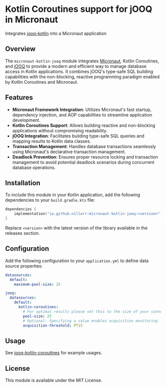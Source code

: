 # Kotlin Coroutines support for jOOQ in Micronaut

Integrates [jooq-kotlin](https://github.com/Nillerr/jooq-kotlin/jooq-kotlin-coroutines) into a Micronaut application

## Overview

The `micronaut-kotlin-jooq` module integrates [Micronaut](https://micronaut.io/), Kotlin Coroutines,
and [jOOQ](https://www.jooq.org/) to provide a modern and efficient way to manage database access in Kotlin
applications. It combines jOOQ's type-safe SQL building capabilities with the non-blocking, reactive programming
paradigm enabled by Kotlin Coroutines and Micronaut.

## Features

- **Micronaut Framework Integration**: Utilizes Micronaut's fast startup, dependency injection, and AOP capabilities to
  streamline application development.
- **Kotlin Coroutines Support**: Allows building reactive and non-blocking applications without compromising
  readability.
- **jOOQ Integration**: Facilitates building type-safe SQL queries and mapping results to Kotlin data classes.
- **Transaction Management**: Handles database transactions seamlessly using Micronaut's declarative transaction
  management.
- **Deadlock Prevention**: Ensures proper resource locking and transaction management to avoid potential deadlock
  scenarios during concurrent database operations.

## Installation

To include this module in your Kotlin application, add the following dependencies to your `build.gradle.kts` file:

```kotlin
dependencies {
    implementation("io.github.nillerr:micronaut-kotlin-jooq:<version>")
}
```

Replace `<version>` with the latest version of the library available in the releases section.

## Configuration

Add the following configuration to your `application.yml` to define data source properties:

```yaml
datasources:
  default:
    maximum-pool-size: 25

jooq:
  datasources:
    default:
      kotlin-coroutines:
        # For optimal results please set this to the size of your connection pool (e.g. `datasources.*.maximumPoolSize`)
        pool-size: 25
        # Optional: Specifying a value enables acquisition monitoring
        acquisition-threshold: PT1S
```

## Usage

See [jooq-kotlin-coroutines](https://github.com/Nillerr/jooq-kotlin/jooq-kotlin-coroutines) for example usages.

## License

This module is available under the MIT License.
